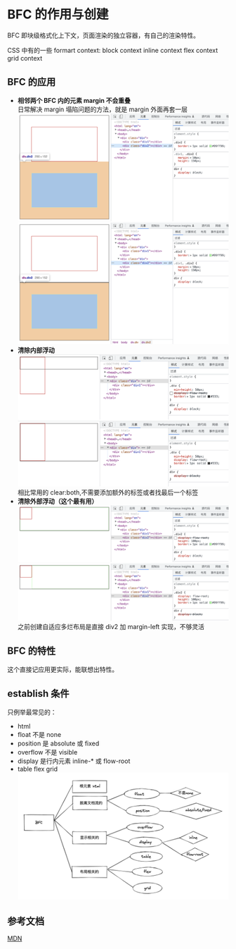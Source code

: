 # BFC 的作用与创建

BFC 即块级格式化上下文，页面渲染的独立容器，有自己的渲染特性。

CSS 中有的一些 formart context:
block context
inline context
flex context
grid context

## BFC 的应用

- **相邻两个 BFC 内的元素 margin 不会重叠**  
  日常解决 margin 塌陷问题的方法，就是 margin 外面再套一层
  ![img](./images/2022-11-14-10.54.06.png)
  ![img](./images/2022-11-14-10.55.17.png)
- **清除内部浮动**
  ![img](./images/2022-11-14-10.40.51.png)
  ![img](./images/2022-11-14-10.40.59.png)
  相比常用的 clear:both,不需要添加额外的标签或者找最后一个标签
- **清除外部浮动（这个最有用）**
  ![img](./images/2022-11-14-11.14.26.png)
  ![img](./images/2022-11-14-11.14.35.png)
  之前创建自适应多烂布局是直接 div2 加 margin-left 实现，不够灵活

## BFC 的特性

这个直接记应用更实际，能联想出特性。

## establish 条件

只例举最常见的：

- html
- float 不是 none
- position 是 absolute 或 fixed
- overflow 不是 visible
- display 是行内元素 inline-\* 或 flow-root
- table flex grid
  ![img](./images/2022-11-14-11.51.11.png)

## 参考文档

[MDN](https://developer.mozilla.org/zh-CN/docs/Web/Guide/CSS/Block_formatting_context)
